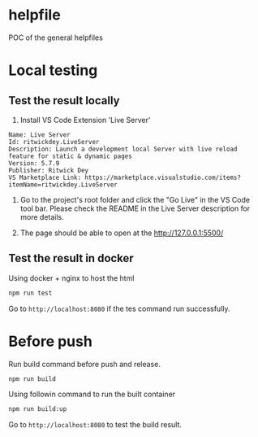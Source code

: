 # helpfile

POC of the general helpfiles

# Local testing

## Test the result locally

1. Install VS Code Extension 'Live Server'

```
Name: Live Server
Id: ritwickdey.LiveServer
Description: Launch a development local Server with live reload feature for static & dynamic pages
Version: 5.7.9
Publisher: Ritwick Dey
VS Marketplace Link: https://marketplace.visualstudio.com/items?itemName=ritwickdey.LiveServer
```

1. Go to the project's root folder and click the "Go Live" in the VS Code tool bar. Please check the README in the Live Server description for more details.

1. The page should be able to open at the http://127.0.0.1:5500/

## Test the result in docker

Using docker + nginx to host the html

```bash
npm run test
```

Go to `http://localhost:8080` if the tes command run successfully.

# Before push

Run build command before push and release.

```bash
npm run build
```

Using followin command to run the built container

```bash
npm run build:up

```

Go to `http://localhost:8080` to test the build result.
